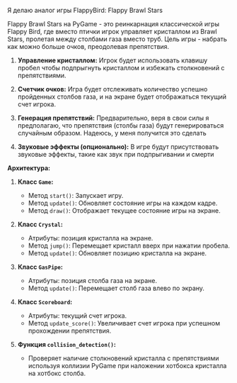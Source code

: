 Я делаю аналог игры FlappyBird: Flappy Brawl Stars

Flappy Brawl Stars на PyGame - это реинкарнация классической игры Flappy Bird, где вместо птички игрок управляет кристаллом из Brawl Stars, пролетая между столбами газа вместо труб. Цель игры - набрать как можно больше очков, преодолевая препятствия.


1. **Управление кристаллом:** Игрок будет использовать клавишу пробел чтобы подпрыгнуть кристаллом и избежать столкновений с препятствиями.

2. **Счетчик очков:** Игра будет отслеживать количество успешно пройденных столбов газа, и на экране будет отображаться текущий счет игрока.

3. **Генерация препятствий:** Предварительно, веря в свои силы я предполагаю, что препятствия (столбы газа) будут генерироваться случайным образом. Надеюсь, у меня получится это сделать

4. **Звуковые эффекты (опционально):** В игре будут присутствовать звуковые эффекты, такие как звук при подпрыгивании и смерти

**Архитектура:**

1. **Класс `Game`:**
   - Метод `start()`: Запускает игру.
   - Метод `update()`: Обновляет состояние игры на каждом кадре.
   - Метод `draw()`: Отображает текущее состояние игры на экране.

2. **Класс `Crystal`:**
   - Атрибуты: позиция кристалла на экране.
   - Метод `jump()`: Перемещает кристалл вверх при нажатии пробела.
   - Метод `update()`: Обновляет позицию кристалла на экране.

3. **Класс `GasPipe`:**
   - Атрибуты: позиция столба газа на экране.
   - Метод `update()`: Перемещает столб газа влево по экрану.

4. **Класс `Scoreboard`:**
   - Атрибуты: текущий счет игрока.
   - Метод `update_score()`: Увеличивает счет игрока при успешном прохождении препятствия.

5. **Функция `collision_detection()`:**
   - Проверяет наличие столкновений кристалла с препятствиями используя коллизии PyGame при наложении хотбокса кристалла на хотбокс столба.

